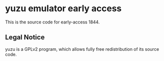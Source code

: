 yuzu emulator early access
=============

This is the source code for early-access 1844.

## Legal Notice

yuzu is a GPLv2 program, which allows fully free redistribution of its source code.